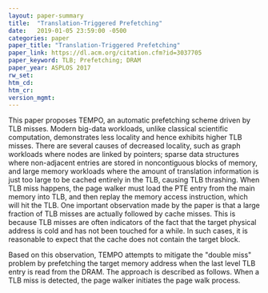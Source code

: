 ```yaml
---
layout: paper-summary
title:  "Translation-Triggered Prefetching"
date:   2019-01-05 23:59:00 -0500
categories: paper
paper_title: "Translation-Triggered Prefetching"
paper_link: https://dl.acm.org/citation.cfm?id=3037705
paper_keyword: TLB; Prefetching; DRAM
paper_year: ASPLOS 2017
rw_set: 
htm_cd: 
htm_cr: 
version_mgmt: 
---
```


This paper proposes TEMPO, an automatic prefetching scheme driven by TLB misses. Modern big-data workloads, unlike classical
scientific computation, demonstrates less locality and hence exhibits higher TLB misses. There are several causes of decreased
locality, such as graph workloads where nodes are linked by pointers; sparse data structures where non-adjacent entries are 
stored in noncontiguous blocks of memory, and large memory workloads where the amount of translation information is just too
large to be cached entirely in the TLB, causing TLB thrashing. When TLB miss happens, the page walker must load the PTE entry from
the main memory into TLB, and then replay the memory access instruction, which will hit the TLB. One important observation made
by the paper is that a large fraction of TLB misses are actually followed by cache misses. This is because TLB misses are often
indicators of the fact that the target physical address is cold and has not been touched for a while. In such cases, it is
reasonable to expect that the cache does not contain the target block.

Based on this observation, TEMPO attempts to mitigate the "double miss" problem by prefetching the target memory address when
the last level TLB entry is read from the DRAM. The approach is described as follows. When a TLB miss is detected, the page walker
initiates the page walk process. 